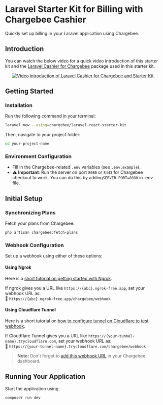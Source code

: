 # Laravel Starter Kit for Billing with Chargebee Cashier

Quickly set up billing in your Laravel application using Chargebee.

## Introduction

You can watch the below video for a quick video introduction of this starter kit and the [Laravel Cashier for Chargebee](https://github.com/chargebee/cashier-chargebee) package used in this starter kit.

<p align="center">
  <a href="https://www.youtube.com/watch?v=jBl8XagjG1w" target="_blank">
    <img src="https://img.youtube.com/vi/jBl8XagjG1w/0.jpg" alt="Video introduction of Laravel Cashier for Chargebee and Starter Kit" align="center" />
  </a>
</p>

## Getting Started

### Installation

Run the following command in your terminal:

```sh
laravel new --using=chargebee/laravel-react-starter-kit
```

Then, navigate to your project folder:

```sh
cd your-project-name
```

### Environment Configuration

- Fill in the Chargebee-related `.env` variables (see `.env.example`).
- ⚠️ **Important**: Run the server on port `8080` or `8443` for Chargebee checkout to work. You can do this by adding`SERVER_PORT=8080` in .env file.

## Initial Setup

### Synchronizing Plans

Fetch your plans from Chargebee:

```sh
php artisan chargebee:fetch-plans
```

### Webhook Configuration

Set up a webhook using either of these options:

#### Using Ngrok

Here is a [short tutorial on getting started with Ngrok](https://ngrok.com/docs/getting-started/). 

If ngrok gives you a URL like `https://{abc}.ngrok-free.app`, set your webhook URL as:  
🔗 `https://{abc}.ngrok-free.app/chargebee/webhook`

#### Using Cloudflare Tunnel

Here is a short tutorial on [how to configure tunnel on Cloudflare to test webhook](https://medium.com/@agmmnn/test-your-webhooks-with-cloudflare-tunnel-quickly-5875f74024b4). 

If Cloudflare Tunnel gives you a URL like `https://{your-tunnel-name}.trycloudflare.com`, set your webhook URL as:  
🔗 `https://{your-tunnel-name}.trycloudflare.com/chargebee/webhook`

> **Note:** Don't forget to [add this webhook URL](https://www.chargebee.com/docs/2.0/webhook_settings.html) in your Chargebee dashboard.

## Running Your Application

Start the application using:

```sh
composer run dev 
```
